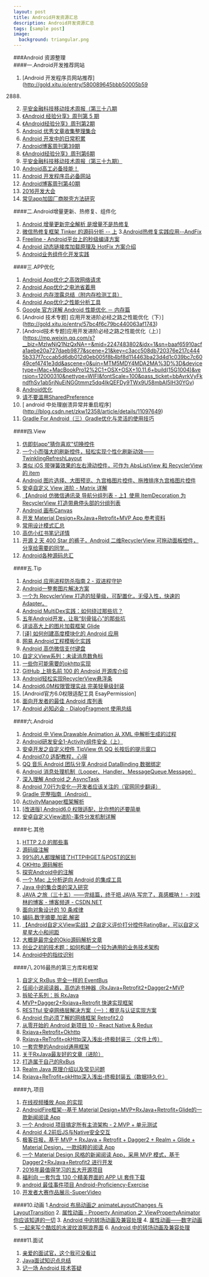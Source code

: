 ```yaml
---
layout: post
title: Android开发资源汇总
description: Android开发资源汇总
tags: [sample post]
image:
  background: triangular.png
---
```



###Android 资源整理   
####一.Android开发推荐网站
1. [Android 开发程序员网站推荐](http://gold.xitu.io/entry/580089645bbb50005b59
2888) 
2. [平安金融科技移动技术周报（第三十八期](http://gold.xitu.io/entry/57f9fa0dda2f60004f93ba51)  
3. [《Android 经验分享》周刊第 5 期](http://gold.xitu.io/post/57e8857c8ac247005bd5398d)   
4. [《Android经验分享》周刊第2期](http://gold.xitu.io/post/57c3e38c5bbb50006342641a)  
5. [Android 优秀文章收集整理集合](http://gold.xitu.io/entry/57adf02ec4c97100546ebc3a)  
6. [Android 开发中的日常积累](http://gold.xitu.io/entry/57bcf060d342d3006bf5fb82) 
7. [Android博客周刊第39期](http://androidblog.cn/index.php/Index/detail/id/48)   
8. [《Android经验分享》周刊第6期](https://gold.xitu.io/post/58049cbf2f301e006c8b3ce5)  
9. [平安金融科技移动技术周报（第三十九期）](http://mp.weixin.qq.com/s?__biz=MzIxNjIwMTg0NA==&mid=2650279669&idx=1&sn=21244b98275dea545f6c824a92a75e61&chksm=8f8001eeb8f788f8d090423d122e2d0d3d57aa1bf23cababba6d499237a3993f875c04292b68&mpshare=1&scene=1&srcid=1017dmIEPSPuiNKQuHC2wreH&from=groupmessage&isappinstalled=0#wechat_redirect)   
10. [Android高工必备技能！](http://www.jianshu.com/p/d791bbede02c)  
11. [Android 开发程序员必备网站](http://www.jianshu.com/p/9ad855577d1c)   
12. [Android博客周刊第40期](http://www.androidblog.cn/index.php/Index/detail/id/49)   
13. [2016开发大会](https://github.com/gdgbeijing/devfest2016)   
14. [常见app加固厂商脱壳方法研究](http://paper.seebug.org/44/)   

####二.Android增量更新、热修复、组件化
1. [Android 增量更新完全解析 是增量不是热修复](http://gold.xitu.io/post/57fba92abf22ec00649de645)
2. [微信热修复框架 Tinker 的源码分析 -- 上](http://gold.xitu.io/entry/57eb3ec60bd1d0005b1e32ca)
3.[Android热修复实践应用--AndFix](http://www.jianshu.com/p/c36c9e0ca3fe)
4. [Freeline - Android平台上的秒级编译方案](https://m.aliyun.com/yunqi/articles/59122)
5. [Android 动态链接库加载原理及 HotFix 方案介绍](https://mp.weixin.qq.com/s?__biz=MzA3NTYzODYzMg==&mid=2653577702&idx=1&sn=1288c77cd8fc2db68dc92cf18d675ace&key=c3acc508db7203761a717764b044fc479bce2d4d94b62c3582e16d8b9f63d720a927214a9cda5de4f6cf95ec1210566d&ascene=0&uin=MTM5MDY4MDA2MA%3D%3D&devicetype=iMac+MacBookPro12%2C1+OSX+OSX+10.11.6+build(15G1004)&version=12000310&nettype=WIFI&fontScale=100&pass_ticket=bbAyrkVyFkndfhSv1ab5rjNuEiNGGtmmz5dq4IkQEFDy9TWx9U58mbAI5IH30YGv)
6. [Android业务组件化开发实践](http://kymjs.com/code/2016/10/18/01)

####三.APP优化
1. [Android App优化之高效网络请求](http://gold.xitu.io/post/57fcae3a128fe10054780322)
2. [Android App优化之电池省着用](http://www.jianshu.com/p/c55ef05c0047)
3. [Android 内存泄露总结（附内存检测工具）](http://gold.xitu.io/entry/57d21c1867f3560057ca5897)
4. [Android App优化之性能分析工具](http://www.jianshu.com/p/da2a4bfcba68)
5. [Google 官方详解 Android 性能优化 － 内存篇](http://gold.xitu.io/entry/57c64bb2d342d3006b3caebc)
6. [Android 技术专题] 应用开发进阶必经之路之性能优化（下）](http://gold.xitu.io/entry/57bc4f6c79bc440063af1743)
7. [Android技术专题]应用开发进阶必经之路之性能优化（上）](https://mp.weixin.qq.com/s?__biz=MzIwNjQ1NzQxNA==&mid=2247483802&idx=1&sn=baaf65910acfa1aebe20a727daeb9877&scene=21&key=c3acc508db720376e217c4445b337f7cccab5d6db012d0eb005f8b4bf8d114463ba23d4d1c039bc7c6049cef4741e3dd&ascene=0&uin=MTM5MDY4MDA2MA%3D%3D&devicetype=iMac+MacBookPro12%2C1+OSX+OSX+10.11.6+build(15G1004)&version=12000310&nettype=WIFI&fontScale=100&pass_ticket=bbAyrkVyFkndfhSv1ab5rjNuEiNGGtmmz5dq4IkQEFDy9TWx9U58mbAI5IH30YGv)
8. [Android优化](http://www.cnblogs.com/liuyu0529/p/5614025.html)
9. [请不要滥用SharedPreference](http://weishu.me/2016/10/13/sharedpreference-advices/)
10. [ android 中处理崩溃异常并重启程序] (http://blog.csdn.net/zkw12358/article/details/11097649)
11. [Gradle For Android（三）Gradle优化与灵活的使用技巧](https://gold.xitu.io/post/580e171b5bbb50005b5fcec2)

####四.View
1. [仿即刻app"猜你喜欢"切换控件](http://www.cnblogs.com/xurui1995/p/5947032.html)
2. [一个小而强大的刷新控件，轻松实现个性化刷新动效——TwinklingRefreshLayout](http://gold.xitu.io/entry/57f9eb28a0bb9f00583577b5)
3. [类似 iOS 带弹簧效果的左右滑动控件，可作为 AbsListView 和 RecyclerView 的 item](http://gold.xitu.io/entry/57c7c889d342d30068cdad62)
4. [Android 图片选择、大图预览、九宫格图片控件、拖拽排序九宫格图片控件](http://gold.xitu.io/entry/57c7c862c4c97100541c7213)
5. [安卓自定义 View 进阶 - Matrix 详解](http://gold.xitu.io/entry/57c508270a2b58006c04c75c)
6. [【Android 仿微信通讯录 导航分组列表 - 上】使用 ItemDecoration 为 RecyclerView 打造带悬停头部的分组列表](http://gold.xitu.io/entry/57c5133479bc440063f0122c)
7. [Android 画布Canvas](https://mp.weixin.qq.com/s?__biz=MzI4MTQyNDg3Mg==&mid=2247483674&idx=1&sn=e7b2ed234345b4bdcbbb340b04bbf555&key=c3acc508db720376b81dd73ced92b0297b73ae4629e62afb7601214c65837914c730322a8fd71ffa55776028bb244265&ascene=0&uin=MTM5MDY4MDA2MA%3D%3D&devicetype=iMac+MacBookPro12%2C1+OSX+OSX+10.11.6+build(15G1004)&version=12000310&nettype=WIFI&fontScale=100&pass_ticket=bbAyrkVyFkndfhSv1ab5rjNuEiNGGtmmz5dq4IkQEFDy9TWx9U58mbAI5IH30YGv)
8. [开发 Material Design+RxJava+Retrofit+MVP App 参考资料](http://www.jianshu.com/p/8c3898eed1bb)
9. [常用设计模式汇总](http://www.jianshu.com/p/f04408b67a39)
10. [高仿小红书笔记详情](http://www.jianshu.com/p/38d784d7aac1)
11. [开源 2 天 400 Star 的裤子，Android 二维RecyclerView 可拖动面板控件，分享给需要的同学...](https://github.com/Kelin-Hong/ScrollablePanel)
12. [Android各种源码总汇](http://androidblog.cn/index.php/Source/)

####五.Tip
1. [Android 应用进程防杀指南 2 - 双进程守护](http://gold.xitu.io/entry/57fa1403bf22ec00648ec9d3)
2. [Android一整套图片解决方案](https://mp.weixin.qq.com/s?__biz=MzAxMTI4MTkwNQ==&mid=2650820998&idx=1&sn=c9670674dcfb71a24521e898776f234e&scene=0&key=c3acc508db720376b8f462a8fe9b22c20f23d7adcd55539cd8b853c5052f9e56ef20bddc532ce9a41ccb5329c6c67e29&ascene=0&uin=MTM5MDY4MDA2MA%3D%3D&devicetype=iMac+MacBookPro12%2C1+OSX+OSX+10.11.6+build(15G1004)&version=12000310&nettype=WIFI&fontScale=100&pass_ticket=bbAyrkVyFkndfhSv1ab5rjNuEiNGGtmmz5dq4IkQEFDy9TWx9U58mbAI5IH30YGv)
3. [一个为 RecyclerView 打造的轻量级，可配置化，无侵入性，快速的 Adapter。](http://gold.xitu.io/entry/57cbb0637db2a20078952cd0)
4. [Android MultiDex实践：如何绕过那些坑？](https://mp.weixin.qq.com/s?__biz=MzA4MjU5NTY0NA==&mid=405574783&idx=1&sn=6ff49fda8a7229bf6b2692fddcf23e04&scene=1&srcid=04062aXb298J2M1oz7f65pWi&key=c3acc508db720376b7b3ca92b5f56cd8b18987f2a769b168ec3873c5bc3a18a25692db51e50856241755d589af252ed4&ascene=0&uin=MTM5MDY4MDA2MA%3D%3D&devicetype=iMac+MacBookPro12%2C1+OSX+OSX+10.11.6+build(15G1004)&version=12000310&pass_ticket=bbAyrkVyFkndfhSv1ab5rjNuEiNGGtmmz5dq4IkQEFDy9TWx9U58mbAI5IH30YGv&nettype=WIFI&fontScale=100)
5. [五年Android开发，让我“刻骨铭心”的那些坑](https://mp.weixin.qq.com/s?__biz=MzIwNjQ1NzQxNA==&mid=2247483658&idx=1&sn=451a063ef5bf3f3689e5af6153762fcd&scene=1&srcid=081912jNN9TJLf5BeZgdjTvl&key=c3acc508db720376f06ebc099f2b447a9cc8780cbdccb4ab3434f16bd125be38aba3afcfe394a61f691e6f606205599e&ascene=0&uin=MTM5MDY4MDA2MA%3D%3D&devicetype=iMac+MacBookPro12%2C1+OSX+OSX+10.11.6+build(15G1004)&version=12000310&nettype=WIFI&fontScale=100&pass_ticket=bbAyrkVyFkndfhSv1ab5rjNuEiNGGtmmz5dq4IkQEFDy9TWx9U58mbAI5IH30YGv#rd&utm_source=tuicool&utm_medium=referral)
6. [详谈高大上的图片加载框架 Glide](http://gold.xitu.io/entry/57c5235c2e958a0069886fd4)
7. [[译] 如何创建高度模块化的 Android 应用](http://gold.xitu.io/entry/57b12cf4165abd00542a3ee1)
8. [网易 Android工程模板化实践](https://mp.weixin.qq.com/s?__biz=MzA3ODg4MDk0Ng==&mid=2651112554&idx=1&sn=95e57e0d6cb95f5c209ee8065380a395&scene=0&key=c3acc508db7203768a9e8af675b2a984f0c2ab3606567907bee9f5a550d3a5d29a5e41686754f0adbbac4b198dc75b88&ascene=0&uin=MTM5MDY4MDA2MA%3D%3D&devicetype=iMac+MacBookPro12%2C1+OSX+OSX+10.11.6+build(15G1004)&version=12000310&nettype=WIFI&fontScale=100&pass_ticket=bbAyrkVyFkndfhSv1ab5rjNuEiNGGtmmz5dq4IkQEFDy9TWx9U58mbAI5IH30YGv)
9. [Android 高仿微信支付键盘](http://gold.xitu.io/entry/57b2821da633bd00571253ec)
10. [自定义View系列：未读消息数角标](http://www.jianshu.com/p/98932e5d0202)
11. [一些你可能需要的okhttp实现](http://blog.csdn.net/qq_17766199/article/details/53186874)
12. [GitHub 上排名前 100 的 Android 开源库介绍](http://www.codeceo.com/article/github-top-100-android-libs.html#0-tsina-1-55235-397232819ff9a47a7b7e80a40613cfe1)
13. [Android轻松实现RecyclerView悬浮条](http://www.jianshu.com/p/fe69a53502ab)
14. [Android6.0M权限管理实战,完美轻量级封装](http://m.blog.csdn.net/article/details?id=53189359)
15. [Android官方6.0权限适配工具 EsayPermission]
16. [面向开发者的最佳 Android 库列表](http://www.codeceo.com/article/android-software-list.html)
17. [ Android 必知必会 - DialogFragment 使用总结](http://blog.csdn.net/ys743276112/article/details/52962046)

####六.Android 
1. [Android 中 View,Drawable,Animation 从 XML 中解析生成的过程](http://gold.xitu.io/entry/57fb0a08d203090068c3a4e0)
2. [Android研发安全1-Activity组件安全（上）](http://m.blog.csdn.net/article/details?id=52755066)
3. [安卓开发之自定义控件 TipView 仿 QQ 长按后的提示窗口](http://gold.xitu.io/entry/57eb8ccbda2f600060ef13ff)
4. [Android7.0 适配教程，心得](http://gold.xitu.io/entry/57eb2a2c816dfa005e022a49)
5. [QQ 音乐 Android 团队分享 Android DataBinding 数据绑定](http://gold.xitu.io/entry/57e48e7ba22b9d006139c60b)
6. [Android 消息处理机制（Looper、Handler、MessageQueue,Message）](http://www.jianshu.com/p/02962454adf7)
7. [深入理解 Android 之 AsyncTask](http://gold.xitu.io/entry/57debc312e958a00546cedf3)
8. [Android 7.0行为变化—开发者应该关注的（官网同步翻译）](http://gold.xitu.io/post/57d8b3c8a22b9d0061f12277)
9. [Gradle 完整指南（Android）](http://gold.xitu.io/entry/57c7a00e0a2b58006b1a1358)
10. [ActivityManager框架解析](http://m.blog.csdn.net/article/details?id=52232041)
11. [[改进版] Android6.0 权限适配，比你想的还要简单](http://gold.xitu.io/entry/57be599e79bc440063bd9ab5)
12. [安卓自定义View进阶-事件分发机制详解](http://www.gcssloop.com/customview/dispatch-touchevent-source)


####七.其他
1. [HTTP 2.0 的那些事](http://www.codeceo.com/article/talk-about-http-2-0.html)
2. [源码级注解](http://gold.xitu.io/entry/57e496fed2030900692900a0)
3. [99%的人都理解错了HTTP中GET与POST的区别](https://zhuanlan.zhihu.com/p/22536382?hmsr=toutiao.io&utm_medium=toutiao.io&utm_medium=toutiao.io&utm_source=toutiao.iohttps:%2F%2Fzhuanlan.zhihu.com%2Fp%2F22536382%3Fhmsr&utm_source=toutiao.io)
4. [OKHttp 源码解析](http://gold.xitu.io/entry/57c1119fc4c97100618112ff)
5. [探究Android中的注解](http://droidyue.com/blog/2016/08/14/android-annnotation/?hmsr=toutiao.io&utm_medium=toutiao.io&utm_source=toutiao.io)
6. [一个 Mac 上分析逆向 Android 的集成工具](http://gold.xitu.io/entry/57bad93779bc440063a4e51b)
7. [Java 中的集合类的深入研究](http://gold.xitu.io/entry/57bbc42f165abd00662bb1ec)
8. [JAVA 之旅（三十五）——完结篇，终于把 JAVA 写完了，真感概呐！ - 刘桂林的博客 - 博客频道 - CSDN.NET](http://gold.xitu.io/entry/57c1605dc4c971006183bb70)
9. [面向对象设计的 10 条戒律](http://www.codeceo.com/article/10-commandments-of-ood.html)
10. [编码.数字摘要.加密.解密](http://www.cnblogs.com/liuyu0529/p/5313420.html)
11. [【Android自定义View实战】之自定义评价打分控件RatingBar，可以自定义星星大小和间距](http://blog.csdn.net/linglongxin24/article/details/52918701)
12. [大概是最完全的Okio源码解析文章](http://www.jianshu.com/p/f033a64539a1)
13. [创业之初的技术题：如何构建一个较为通用的业务技术架构](http://www.codeceo.com/article/business-framework.html)
14. [ Android中的指纹识别](http://blog.csdn.net/wl9739/article/details/52444671)

####八.2016最热的第三方库和框架
1. [自定义 RxBus 完全一样的 EventBus](http://gold.xitu.io/entry/57ecc1eb0e3dd900576f9077)
2. [任阅小说阅读器，高仿追书神器（RxJava+Retrofit2+Dagger2+MVP](http://gold.xitu.io/entry/57e2257e0e3dd90069864a53)
3. [拆轮子系列：拆 RxJava](http://blog.piasy.com/2016/09/15/Understand-RxJava/)
4. [MVP+Dagger2+Rxjava+Retrofit 快速实现框架](http://gold.xitu.io/entry/57d229af7db2a2006825e32c)
5. [RESTful 安卓网络层解决方案（一）：概览与认证实现方案](http://blog.piasy.com/2016/08/29/RESTful-Android-Network-Solution-1/)
6. [Android 你必须了解的网络框架 Retrofit2.0](http://gold.xitu.io/entry/57ce31b22e958a0054386d87)
7. [从零开始的 Android 新项目 10 - React Native & Redux](http://gold.xitu.io/entry/57b50a8d165abd0065cd253c)
8. [Rxjava+Retrofit+Okhttp](http://gold.xitu.io/entry/57be67498ac247006320f3b2)
9. [Rxjava+ReTrofit+okHttp深入浅出-终极封装三（文件上传）](http://blog.csdn.net/wzgiceman/article/details/52910373)
10. [一套完整的Android通用框架](http://wuxiaolong.me/2016/09/07/MyAndroidLibrary/)
11. [关于RxJava最友好的文章（进阶）](https://gold.xitu.io/post/5818777f67f356005871ef2c)
12. [打造属于自己的RxBus](http://www.jianshu.com/p/adfc72da6056)
13. [Realm Java 原理介绍以及常见问题](https://www.zybuluo.com/pockry/note/453560)
14. [ Rxjava+ReTrofit+okHttp深入浅出-终极封装五（数据持久化）](http://blog.csdn.net/wzgiceman/article/details/52981059)

####九.项目
1. [在线视频播放 App 的实现](http://gold.xitu.io/entry/57eb8b2267f3560057b64002)
2. [AndroidFire框架--基于 Material Design+MVP+RxJava+Retrofit+Glide的一款新闻阅读 App](http://gold.xitu.io/post/57e9e05467f3560057a9e0da)
3. [一个 Android 项目搞定所有主流架构 - 2.MVP + 单元测试](http://gold.xitu.io/entry/57e8d5e48ac247005bd98082)
4. [Android 4.2前后JS与Native安全交互](https://github.com/ZQiang94/JSInteractsWithNative)
5. [极客日报，基于 MVP + RxJava + Retrofit + Dagger2 + Realm + Glide + Material Design，一款纯粹的阅读 App](http://gold.xitu.io/entry/57d22b79a22b9d006c4720ee)
6. [一个 Material Design 风格的新闻阅读 App，采用 MVP 模式，基于 Dagger2+RxJava+Retrofit2 进行开发](http://gold.xitu.io/entry/57c79f08128fe100695904dd)
7. [2016年最值得学习的五大开源项目](http://www.jianshu.com/p/8180cc105f01)
8. [福利向 一套包含 130 个精美界面的 APP UI 套件下载](http://gold.xitu.io/entry/57c41d3c7db2a200680d541e)
9. [android 最佳事件项目 Android-Proficiency-Exercise](https://github.com/ryanhoo/Android-Proficiency-Exercise)
10. [开发者大赛作品展示-SuperVideo](http://bbs.flyme.cn/thread-1272798-1-1.html)

####10.动画
1.[Android 布局动画之 animateLayoutChanges 与 LayoutTransition](http://gold.xitu.io/entry/57de086f816dfa0067f539ac)
2. [属性动画 - Property Animation 之 ViewPropertyAnimator 你应该知道的一切](http://gold.xitu.io/entry/57c6343adf0eea00668fce52)
3. [ Android 中的转场动画及兼容处理](http://blog.csdn.net/wl9739/article/details/52833668)
4. [属性动画——数字动画](http://www.jianshu.com/p/b33326ce8a27)
5. [一起来写个酷炫的水波纹浪啊浪界面](http://blog.csdn.net/u011507982/article/details/53414422)
6. [ Android 中的转场动画及兼容处理](http://blog.csdn.net/wl9739/article/details/52833668)


####11.面试
1. [亲爱的面试官，这个我可没看过](http://gold.xitu.io/entry/57e2296d7db2a24eb1d03918)
2. [Java面试知识点总结](http://www.jianshu.com/p/1990eb1f66eb)
3. [记一场 Android 技术答疑](http://droidyue.com/blog/2016/10/24/notes-for-an-android-qa/#)


